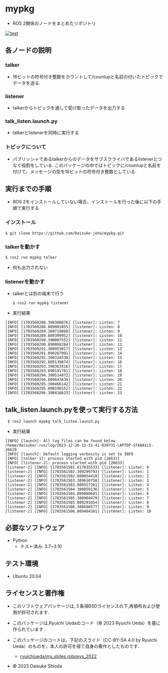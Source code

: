 # mypkg
* ROS 2関係のノードをまとめたリポジトリ

[![test](https://github.com/Daisuke-joho/mypkg/actions/workflows/test.yml/badge.svg)](https://github.com/Daisuke-joho/mypkg/actions/workflows/test.yml)

## 各ノードの説明　
### talker
* 16ビットの符号付き整数をカウントして/countupと名前の付いたトピックでデータを送る.
### listener
* talkerからトピックを通して受け取ったデータを出力する
### talk_listen.launch.py
* talkerとlistenerを同時に実行する
### トピックについて
* パブリッシャであるtalkerからのデータをサブスクライバであるlistenerとつなぐ役割をしている.
このパッケージの中ではトピックに/countupと名前を付けて，メッセージの型を16ビットの符号付き整数としている.
## 実行までの手順
* ROS 2をインストールしていない場合、インストールを行った後に以下の手順で実行する
### インストール
  ```
  $ git clone https://github.com/Daisuke-joho/mypkg.git
  ```
### talkerを動かす
  ```
  $ ros2 run mypkg talker
  ```
* 何も出力されない
### listenerを動かす
* talkerとは別の端末で行う
  ```
  $ ros2 run mypkg listener
  ```
* 実行結果

 ```
[INFO] [1703560288.398308876] [listener]: Listen: 7
[INFO] [1703560288.889001055] [listener]: Listen: 8
[INFO] [1703560289.389719868] [listener]: Listen: 9
[INFO] [1703560289.889399952] [listener]: Listen: 10
[INFO] [1703560290.390007552] [listener]: Listen: 11
[INFO] [1703560290.890068284] [listener]: Listen: 12
[INFO] [1703560291.388953017] [listener]: Listen: 13
[INFO] [1703560291.890267991] [listener]: Listen: 14
[INFO] [1703560292.390324538] [listener]: Listen: 15
[INFO] [1703560292.889139874] [listener]: Listen: 16
[INFO] [1703560293.390363416] [listener]: Listen: 17
[INFO] [1703560293.890191701] [listener]: Listen: 18
[INFO] [1703560294.390514872] [listener]: Listen: 19
[INFO] [1703560294.889643834] [listener]: Listen: 20
[INFO] [1703560295.390466142] [listener]: Listen: 21
[INFO] [1703560295.890198152] [listener]: Listen: 22
[INFO] [1703560296.390416623] [listener]: Listen: 23
  ```
## talk_listen.launch.pyを使って実行する方法
 ```
  $ ros2 launch mypkg talk_listen.launch.py
  ```
* 実行結果
 ```
[INFO] [launch]: All log files can be found below /home/daisuke/.ros/log/2023-12-26-12-31-41-030731-LAPTOP-STA8A1L5-26629
[INFO] [launch]: Default logging verbosity is set to INFO
[INFO] [talker-1]: process started with pid [26631]
[INFO] [listener-2]: process started with pid [26633]
[listener-2] [INFO] [1703561501.817035533] [listener]: Listen: 0
[listener-2] [INFO] [1703561502.309299793] [listener]: Listen: 1
[listener-2] [INFO] [1703561502.808054410] [listener]: Listen: 2
[listener-2] [INFO] [1703561503.309610758] [listener]: Listen: 3
[listener-2] [INFO] [1703561503.808927261] [listener]: Listen: 4
[listener-2] [INFO] [1703561504.308859136] [listener]: Listen: 5
[listener-2] [INFO] [1703561504.809080681] [listener]: Listen: 6
[listener-2] [INFO] [1703561505.308904479] [listener]: Listen: 7
[listener-2] [INFO] [1703561505.809291654] [listener]: Listen: 8
[listener-2] [INFO] [1703561506.308698577] [listener]: Listen: 9
[listener-2] [INFO] [1703561506.809484381] [listener]: Listen: 10
  ```
## 必要なソフトウェア
* Python
  * テスト済み: 3.7~3.10

## テスト環境
* Ubuntu 20.04

## ライセンスと著作権
* このソフトウェアパッケージは,３条項BSDライセンスの下,再頒布および使用が許可されます.

* このパッケージは,Ryuichi Uedaのコード（© 2023 Ryuichi Ueda）を基に作られています.
* このパッケージのコードは，下記のスライド（CC-BY-SA 4.0 by Ryuichi Ueda）のものを，本人の許可を得て自身の著作としたものです．
  * [ryuichiueda/my_slides robosys_2022](https://github.com/ryuichiueda/my_slides/tree/master/robosys_2022)
* © 2023 Daisuke Shioda
